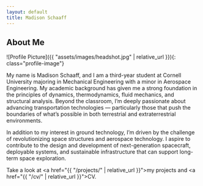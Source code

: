 ```yaml
---
layout: default
title: Madison Schaaff
---
```


## About Me


![Profile Picture]({{ "assets/images/headshot.jpg" | relative_url }}){: class="profile-image"}

My name is Madison Schaaff, and I am a third-year student at Cornell University majoring in Mechanical Engineering with a minor in Aerospace Engineering. My academic background has given me a strong foundation in the principles of dynamics, thermodynamics, fluid mechanics, and structural analysis. Beyond the classroom, I’m deeply passionate about advancing transportation technologies — particularly those that push the boundaries of what’s possible in both terrestrial and extraterrestrial environments.

In addition to my interest in ground technology, I’m driven by the challenge of revolutionizing space structures and aerospace technology. I aspire to contribute to the design and development of next-generation spacecraft, deployable systems, and sustainable  infrastructure that can support long-term space exploration.

Take a look at <a href="{{ "/projects/" | relative_url }}">my projects</a> and <a href="{{ "/cv/" | relative_url }}">CV</a>.
